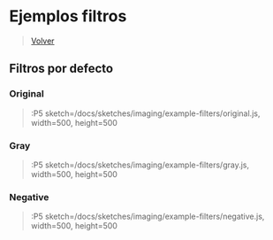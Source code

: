 # Ejemplos filtros

> [Volver](/docs/workshops/imaging)

## Filtros por defecto

### Original
> :P5 sketch=/docs/sketches/imaging/example-filters/original.js, width=500, height=500

### Gray
> :P5 sketch=/docs/sketches/imaging/example-filters/gray.js, width=500, height=500

### Negative
> :P5 sketch=/docs/sketches/imaging/example-filters/negative.js, width=500, height=500